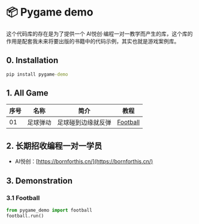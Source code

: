 📦 Pygame demo
=======================

这个代码库的存在是为了提供一个 AI悦创·编程一对一教学而产生的库，这个库的作用是配套我未来将要出版的书籍中的代码示例，其实也就是游戏案例库。

## 0. Installation

```cmd
pip install pygame-demo
```



## 1. All Game

| 序号 | 名称     | 简介               | 教程                     |
| ---- | -------- | ------------------ | ------------------------ |
| 01   | 足球弹动 | 足球碰到边缘就反弹 | [Football](#31-football) |

## 2. 长期招收编程一对一学员

- AI悦创：[https://bornforthis.cn/](https://bornforthis.cn/)

## 3. Demonstration

### 3.1 Football

```python
from pygame_demo import football
football.run()
```

